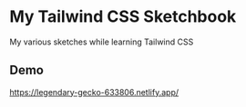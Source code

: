# My Tailwind CSS Sketchbook

My various sketches while learning Tailwind CSS

## Demo

https://legendary-gecko-633806.netlify.app/
